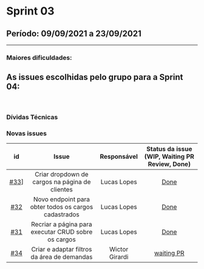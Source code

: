 # Sprint 03

## Período: 09/09/2021 a 23/09/2021

<p align="justify"> 

  ---
 </p>

### Maiores dificuldades:



## As issues escolhidas pelo grupo para a Sprint 04:



<br>

### Dívidas Técnicas



### Novas issues

| id | Issue | Responsável | Status da issue (WIP, Waiting PR Review, Done)|
| :----: | :----: | :----: | :----: |
| [#33](https://github.com/DITGO/2020-2-SiGeD/issues/33)] | Criar dropdown de cargos na página de clientes | Lucas Lopes | [Done](https://github.com/DITGO/2020-2-SiGeD/issues/33) |
| [#32](https://github.com/DITGO/2020-2-SiGeD/issues/32) | Novo endpoint para obter todos os cargos cadastrados | Lucas Lopes | [Done](https://github.com/DITGO/2020-2-SiGeD-Frontend/pull/7) |
|[#31](https://github.com/DITGO/2020-2-SiGeD/issues/31) |Recriar a página para executar CRUD sobre os cargos | Lucas Lopes | [Done](https://github.com/DITGO/2020-2-SiGeD-Frontend/pull/7) |
|[#34](https://github.com/DITGO/2020-2-SiGeD/issues/34) |Criar e adaptar filtros da área de demandas| Wictor Girardi | [waiting PR](https://github.com/DITGO/2020-2-SiGeD/issues/34) |

